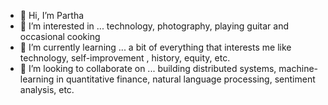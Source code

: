 - 👋 Hi, I’m Partha
- 👀 I’m interested in ... technology, photography, playing guitar and occasional cooking
- 🌱 I’m currently learning ... a bit of everything that interests me like technology, self-improvement , history, equity, etc.
- 💞️ I’m looking to collaborate on ... building distributed systems, machine-learning in quantitative finance, natural language processing, sentiment analysis, etc.


<!---
partha001/partha001 is a ✨ special ✨ repository because its `README.md` (this file) appears on your GitHub profile.
You can click the Preview link to take a look at your changes.
--->

